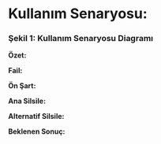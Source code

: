 # Kullanım Senaryosu: 


### Şekil 1: Kullanım Senaryosu Diagramı

**Özet:**

**Fail:**

**Ön Şart:**

**Ana Silsile:** 

**Alternatif Silsile:**

**Beklenen Sonuç:**

